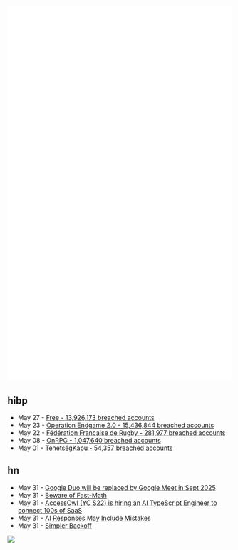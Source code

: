 ![Metrics](https://raw.githubusercontent.com/phixion/phixion/master/metrics.svg)

## hibp

<!--
for https://github.com/phixion/phixion/blob/main/.github/workflows/feeds.yml
-->
<!--START_SECTION:haveibeenpwnd-->
- May 27 - [Free - 13,926,173 breached accounts](https://haveibeenpwned.com/Breach/FreeMobile)
- May 23 - [Operation Endgame 2.0 - 15,436,844 breached accounts](https://haveibeenpwned.com/Breach/OperationEndgame2)
- May 22 - [Fédération Francaise de Rugby - 281,977 breached accounts](https://haveibeenpwned.com/Breach/FFR)
- May 08 - [OnRPG - 1,047,640 breached accounts](https://haveibeenpwned.com/Breach/OnRPG)
- May 01 - [TehetségKapu - 54,357 breached accounts](https://haveibeenpwned.com/Breach/TehetsegKapu)
<!--END_SECTION:haveibeenpwnd-->

## hn

<!--
for https://github.com/phixion/phixion/blob/main/.github/workflows/feeds.yml
-->
<!--START_SECTION:hn-->
- May 31 - [Google Duo will be replaced by Google Meet in Sept 2025](https://9to5google.com/2025/05/27/google-meet-legacy-duo-calling/)
- May 31 - [Beware of Fast-Math](https://simonbyrne.github.io/notes/fastmath/)
- May 31 - [AccessOwl (YC S22) is hiring an AI TypeScript Engineer to connect 100s of SaaS](https://www.ycombinator.com/companies/accessowl/jobs/hfWAhVp-ai-enabled-senior-software-engineer-typescript-focus)
- May 31 - [AI Responses May Include Mistakes](https://www.os2museum.com/wp/ai-responses-may-include-mistakes/)
- May 31 - [Simpler Backoff](https://commaok.xyz/post/simple-backoff/)
<!--END_SECTION:hn-->

<!--
for https://yhype.me
-->
![](https://hit.yhype.me/github/profile?user_id=13013670)
